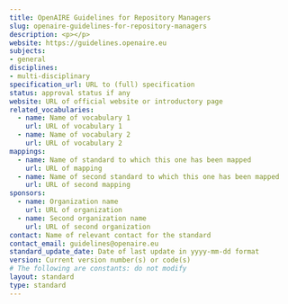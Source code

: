 ```yaml
---
title: OpenAIRE Guidelines for Repository Managers
slug: openaire-guidelines-for-repository-managers
description: <p></p>
website: https://guidelines.openaire.eu
subjects:
- general
disciplines:
- multi-disciplinary
specification_url: URL to (full) specification
status: approval status if any
website: URL of official website or introductory page
related_vocabularies:
  - name: Name of vocabulary 1
    url: URL of vocabulary 1
  - name: Name of vocabulary 2
    url: URL of vocabulary 2
mappings:
  - name: Name of standard to which this one has been mapped
    url: URL of mapping
  - name: Name of second standard to which this one has been mapped
    url: URL of second mapping
sponsors:
  - name: Organization name
    url: URL of organization
  - name: Second organization name
    url: URL of second organization
contact: Name of relevant contact for the standard
contact_email: guidelines@openaire.eu
standard_update_date: Date of last update in yyyy-mm-dd format
version: Current version number(s) or code(s)
# The following are constants: do not modify
layout: standard
type: standard
---
```

